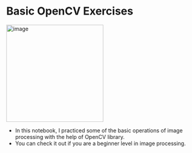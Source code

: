 # Basic OpenCV Exercises

<img width="256" alt="image" src="https://user-images.githubusercontent.com/74296174/212566829-91957013-c151-405d-a19f-1e9f28070bb9.png">


- In this notebook, I practiced some of the basic operations of image processing with the help of OpenCV library. 
- You can check it out if you are a beginner level in image processing.


